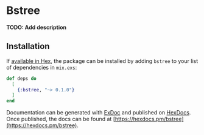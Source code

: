 # Bstree

**TODO: Add description**

## Installation

If [available in Hex](https://hex.pm/docs/publish), the package can be installed
by adding `bstree` to your list of dependencies in `mix.exs`:

```elixir
def deps do
  [
    {:bstree, "~> 0.1.0"}
  ]
end
```

Documentation can be generated with [ExDoc](https://github.com/elixir-lang/ex_doc)
and published on [HexDocs](https://hexdocs.pm). Once published, the docs can
be found at [https://hexdocs.pm/bstree](https://hexdocs.pm/bstree).

